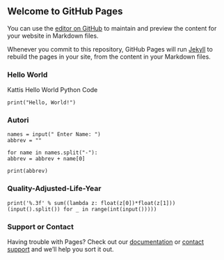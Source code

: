 ## Welcome to GitHub Pages

You can use the [editor on GitHub](https://github.com/PraveenRamR/Kattis-Programs/edit/main/README.md) to maintain and preview the content for your website in Markdown files.

Whenever you commit to this repository, GitHub Pages will run [Jekyll](https://jekyllrb.com/) to rebuild the pages in your site, from the content in your Markdown files.

### Hello World

Kattis Hello World Python Code

```Hello World
print("Hello, World!")

```

### Autori

```Autori
names = input(" Enter Name: ")
abbrev = ""

for name in names.split("-"):
abbrev = abbrev + name[0]

print(abbrev)

```

### Quality-Adjusted-Life-Year
```QUALY
print('%.3f' % sum((lambda z: float(z[0])*float(z[1]))(input().split()) for _ in range(int(input()))))
```


### Support or Contact

Having trouble with Pages? Check out our [documentation](https://docs.github.com/categories/github-pages-basics/) or [contact support](https://support.github.com/contact) and we’ll help you sort it out.
